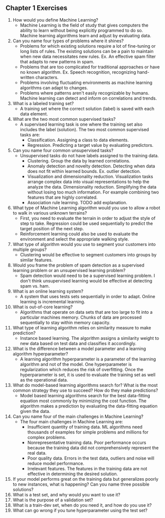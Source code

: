 ## Chapter 1 Exercises

1. How would you define Machine Learning?
   - Machine Learning is the field of study that gives computers the ability to learn without being explicitly programmed to do so. Machine learning algorithms learn and adjust by evaluating data.
1. Can you name four types of problems where it shines?
   - Problems for which existing solutions require a lot of fine-tuning or long lists of rules. The existing solutions can be a pain to maintain when new data necessitates new rules. Ex. An effective spam filter that adapts to new patterns in spam.
   - Problems that are too complicated for traditional approaches or have no known algorithm. Ex. Speech recognition, recognizing hand-written characters.
   - Problems involving fluctuating environments as machine learning algorithms can adapt to changes.
   - Problems where patterns aren't easily recognizable by humans. Machine learning can detect and inform on correlations and trends.
1. What is a labeled training set?
    - A training set where the correct solution (label) is saved with each data element.
1. What are the two most common supervised tasks?
    - A supervised learning task is one where the training set also includes the label (solution). The two most common supervised tasks are:
      - Classification. Assigning a class to data elements.
      - Regression. Predicting a target value by evaluating predictors.
1. Can you name four common unsupervised tasks?
    - Unsupervised tasks do not have labels assigned to the training data.
      - Clustering. Group the data by learned correlations.
      - Anomaly detection and novelty detection. Detecting when data does not fit within learned bounds. Ex. outlier detection.
      - Visualization and dimensionality reduction. Visualization tasks arrange complex data into visual representations to help the analyze the data. Dimensionality reduction. Simplifying the data without losing too much information. For example combining two features that are highly correlated.
      - Association rule learning. TODO add explanation.
1. What type of Machine Learning algorithm would you use to allow a robot to walk in various unknown terrains?
    - First, you need to evaluate the terrain in order to adjust the style of step to take. Regression could be used sequentially to predict the target position of the next step.
    - Reinforcement learning could also be used to evaluate the environment and select the appropriate walking style.
1. What type of algorithm would you use to segment your customers into multiple groups?
    - Clustering would be effective to segment customers into groups by similar features.
1. Would you frame the problem of spam detection as a supervised learning problem or an unsupervised learning problem?
    - Spam detection would need to be a supervised learning problem. I don't think unsupervised learning would be effective at detecting spam vs. ham.
1. What is an online learning system?
    - A system that uses tests sets sequentially in order to adapt. Online learning is incremental learning.
1. What is out-of-core learning?
    - Algorithms that operate on data sets that are too large to fit into a particular machines memory. Chunks of data are processed sequentially to stay within memory capacity.
1. What type of learning algorithm relies on similarity measure to make prediction?
    - Instance based learning. The algorithm assigns a similarity weight to new data based on test data and classifies it accordingly.
1. What is the difference between a model parameter and a learning algorithm hyperparameter?
    - A learning algorithm hyperparameter is a parameter of the learning algorithm and not of the model. One hyperparameter is regularization which reduces the risk of overfitting. Once the hyperparameter is set, it is used to evaluate the training set as well as the operational data.
1. What do model-based learning algorithms search for? What is the most common strategy they use to succeed? How do they make predictions?
    - Model based learning algorithms search for the best data-fitting equation most commonly by minimizing the cost function. The algorithm makes a prediction by evaluating the data-fitting equation given the data.
1. Can you name four of the main challenges in Machine Learning?
    - The four main challenges in Machine Learning are:
      - Insufficient quantity of training data. ML algorithms need thousands of examples for simple problems and millions for complex problems.
      - Nonrepresentative training data. Poor performance occurs because the training data did not comprehensively represent the real data.
      - Poor quality data. Errors in the test data, outliers and noise will reduce model performance.
      - Irrelevant features. The features in the training data are not effective in determining the desired solution.
1. If your model performs great on the training data but generalizes poorly to new instances, what is happening? Can you name three possible solutions?
1. What is a test set, and why would you want to use it?
1. What is the purpose of a validation set?
1. What is a train-dev set, when do you need it, and how do you use it?
1. What can go wrong if you tune hyperparameter using the test set?
